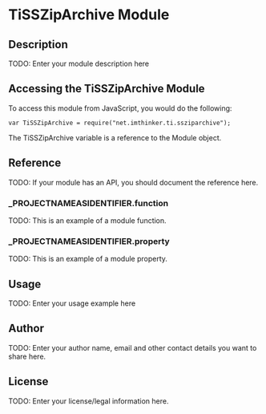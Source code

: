 # TiSSZipArchive Module

## Description

TODO: Enter your module description here

## Accessing the TiSSZipArchive Module

To access this module from JavaScript, you would do the following:

	var TiSSZipArchive = require("net.imthinker.ti.ssziparchive");

The TiSSZipArchive variable is a reference to the Module object.	

## Reference

TODO: If your module has an API, you should document
the reference here.

### ___PROJECTNAMEASIDENTIFIER__.function

TODO: This is an example of a module function.

### ___PROJECTNAMEASIDENTIFIER__.property

TODO: This is an example of a module property.

## Usage

TODO: Enter your usage example here

## Author

TODO: Enter your author name, email and other contact
details you want to share here. 

## License

TODO: Enter your license/legal information here.
